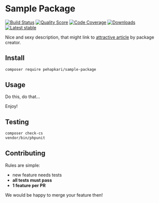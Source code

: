 # Sample Package

[![Build Status](https://img.shields.io/travis/Pehapkari/SamplePackage.svg?style=flat-square)](https://travis-ci.org/Pehapkari/SamplePackage)
[![Quality Score](https://img.shields.io/scrutinizer/g/Pehapkari/SamplePackage.svg?style=flat-square)](https://scrutinizer-ci.com/g/Pehapkari/SamplePackage)
[![Code Coverage](https://img.shields.io/scrutinizer/coverage/g/Pehapkari/SamplePackage.svg?style=flat-square)](https://scrutinizer-ci.com/g/Pehapkari/SamplePackage)
[![Downloads](https://img.shields.io/packagist/dt/pehapkari/sample-package.svg?style=flat-square)](https://packagist.org/packages/pehapkari/sample-package)
[![Latest stable](https://img.shields.io/packagist/v/pehapkari/sample-package.svg?style=flat-square)](https://packagist.org/packages/pehapkari/sample-package)


Nice and sexy description, that might link to [attractive article](...) by package creator.


## Install

```sh
composer require pehapkari/sample-package
```

## Usage

Do this, do that...

Enjoy!


## Testing

```sh
composer check-cs
vendor/bin/phpunit
```


## Contributing

Rules are simple:

- new feature needs tests
- **all tests must pass**
- **1 feature per PR**

We would be happy to merge your feature then!

